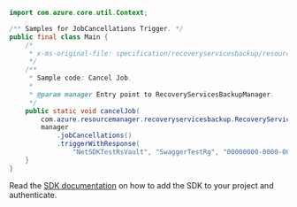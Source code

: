 ```java
import com.azure.core.util.Context;

/** Samples for JobCancellations Trigger. */
public final class Main {
    /*
     * x-ms-original-file: specification/recoveryservicesbackup/resource-manager/Microsoft.RecoveryServices/stable/2021-12-01/examples/Common/TriggerCancelJob.json
     */
    /**
     * Sample code: Cancel Job.
     *
     * @param manager Entry point to RecoveryServicesBackupManager.
     */
    public static void cancelJob(
        com.azure.resourcemanager.recoveryservicesbackup.RecoveryServicesBackupManager manager) {
        manager
            .jobCancellations()
            .triggerWithResponse(
                "NetSDKTestRsVault", "SwaggerTestRg", "00000000-0000-0000-0000-000000000000", Context.NONE);
    }
}
```

Read the [SDK documentation](https://github.com/Azure/azure-sdk-for-java/blob/azure-resourcemanager-recoveryservicesbackup_1.0.0-beta.4/sdk/recoveryservicesbackup/azure-resourcemanager-recoveryservicesbackup/README.md) on how to add the SDK to your project and authenticate.

